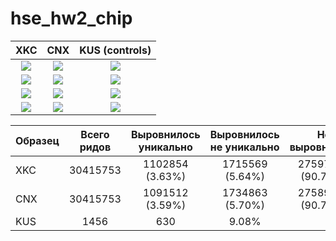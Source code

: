# hse_hw2_chip

| XKC | CNX | KUS (controls)|
| :-: | :-: | :-:|
| ![](img/.png) | ![](img/.png) | ![](img/.png) | 
| ![](img/.png) | ![](img/.png) | ![](img/.png) | 
| ![](img/.png) | ![](img/.png) | ![](img/.png) | 
| ![](img/.png) | ![](img/.png) | ![](img/.png) | 


| Образец | Всего ридов | Выровнилось уникально | Выровнилось не уникально | Не выровнилось |
| :----- | :-: | :-: | :-: | :-: |
| XKC | 30415753  | 1102854 (3.63%)  | 1715569 (5.64%) | 27597330 (90.73%) |
| CNX | 30415753 | 1091512 (3.59%) | 1734863 (5.70%) | 27589378 (90.71%) |
| KUS | 1456 | 630 | 9.08% | |

